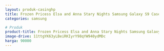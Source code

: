 ```yaml
---
layout: produk-casinghp
title: Frozen Pricess Elsa and Anna Stary Nights Samsung Galaxy S9 Case
categories: samsung

# Produk
product-title: Frozen Pricess Elsa and Anna Stary Nights Samsung Galaxy S9 Case
image-drive: 11ttgYK63yLBeiRKIyrY98qYW940ydMDc
harga: 90000
---
```

